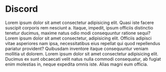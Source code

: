 # Discord

Lorem ipsum dolor sit amet consectetur adipisicing elit. Quasi iste facere suscipit corporis rem nesciunt a. Itaque, impedit, ipsum officiis distinctio tenetur ducimus, maxime natus odio modi consequuntur ratione sequi? Lorem ipsum dolor sit amet consectetur, adipisicing elit. Officiis adipisci vitae asperiores nam ipsa, necessitatibus eius repellat qui quod repellendus pariatur provident? Quibusdam inventore itaque consequuntur veniam mollitia ut dolorem. Lorem ipsum dolor sit amet consectetur adipisicing elit. Ducimus ex sunt obcaecati velit natus nulla commodi consequatur, ab fugiat enim molestias in, neque expedita omnis iste. Alias magni eum officia.
